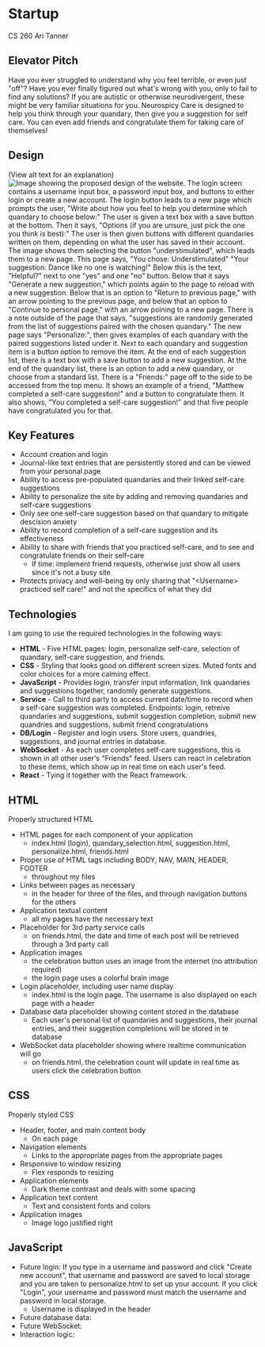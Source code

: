 # Startup
CS 260
Ari Tanner  

## Elevator Pitch
Have you ever struggled to understand why you feel terrible, or even just "off"? Have you ever finally figured out what's wrong with you, only to fail to find any solutions? If you are autistic or otherwise neurodivergent, these might be very familiar situations for you. Neurospicy Care is designed to help you think through your quandary, then give you a suggestion for self care. You can even add friends and congratulate them for taking care of themselves!  

## Design
(View alt text for an explanation)
![Image showing the proposed design of the website. The login screen contains a username input box, a password input box, and buttons to either login or create a new account. The login button leads to a new page which prompts the user, "Write about how you feel to help you determine which quandary to choose below:" The user is given a text box with a save button at the bottom. Then it says, "Options (if you are unsure, just pick the one you think is best):" The user is then given buttons with different quandaries written on them, depending on what the user has saved in their account. The image shows them selecting the button "understimulated", which leads them to a new page. This page says, "You chose: Understimulated" "Your suggestion: Dance like no one is watching!" Below this is the text, "Helpful?" next to one "yes" and one "no" button. Below that it says "Generate a new suggestion," which points again to the page to reload with a new suggestion. Below that is an option to "Return to previous page," with an arrow pointing to the previous page, and below that an option to "Continue to personal page," with an arrow poining to a new page. There is a note outside of the page that says, "suggestions are randomly generated from the list of suggestions paired with the chosen quandary." The new page says "Personalize:", then gives examples of each quandary with the paired suggestions listed under it. Next to each quandary and suggestion item is a button option to remove the item. At the end of each suggestion list, there is a text box with a save button to add a new suggestion. At the end of the quandary list, there is an option to add a new quandary, or choose from a standard list. There is a "Friends:" page off to the side to be accessed from the top menu. It shows an example of a friend, "Matthew completed a self-care suggestion!" and a button to congratulate them. It also shows, "You completed a self-care suggestion!" and that five people have congratulated you for that.](/IMG_0922.jpg)  

## Key Features
- Account creation and login
- Journal-like text entries that are persistently stored and can be viewed from your personal page
- Ability to access pre-populated quandaries and their linked self-care suggestions
- Ability to personalize the site by adding and removing quandaries and self-care suggestions
- Only see one self-care suggestion based on that quandary to mitigate descision anxiety
- Ability to record completion of a self-care suggestion and its effectiveness
- Ability to share with friends that you practiced self-care, and to see and congratulate friends on their self-care
    - If time: implement friend requests, otherwise just show all users since it's not a busy site
- Protects privacy and well-being by only sharing that "\<Username\> practiced self care!" and not the specifics of what they did  

## Technologies
I am going to use the required technologies in the following ways:
- **HTML** - Five HTML pages: login, personalize self-care, selection of quandary, self-care suggestion, and friends.
- **CSS** - Styling that looks good on different screen sizes. Muted fonts and color choices for a more calming effect.
- **JavaScript** - Provides login, transfer input information, link quandaries and suggestions together, randomly generate suggestions.
- **Service** - Call to third party to access current date/time to record when a self-care suggestion was completed. Endpoints: login, retreive quandaries and suggestions, submit suggestion completion, submit new quandries and suggestions, submit friend congratulations
- **DB/Login** - Register and login users. Store users, quandries, suggestions, and journal entries in database.
- **WebSocket** - As each user completes self-care suggestions, this is shown in all other user's "Friends" feed. Users can react in celebration to these items, which show up in real time on each user's feed.
- **React** - Tying it together with the React framework.  

## HTML
Properly structured HTML
- HTML pages for each component of your application
    - index.html (login), quandary_selection.html, suggestion.html, personalize.html, friends.html
- Proper use of HTML tags including BODY, NAV, MAIN, HEADER, FOOTER
    - throughout my files
- Links between pages as necessary
    - in the header for three of the files, and through navigation buttons for the others
- Application textual content
    - all my pages have the necessary text
- Placeholder for 3rd party service calls
    - on friends.html, the date and time of each post will be retrieved through a 3rd party call
- Application images
    - the celebration button uses an image from the internet (no attribution required)
    - the login page uses a colorful brain image
- Login placeholder, including user name display
    - index.html is the login page. The username is also displayed on each page with a header
- Database data placeholder showing content stored in the database
    - Each user's personal list of quandaries and suggestions, their journal entries, and their suggestion completions will be stored in te database
- WebSocket data placeholder showing where realtime communication will go
    - on friends.html, the celebration count will update in real time as users click the celebration button  

## CSS
Properly styled CSS
- Header, footer, and main content body
    - On each page
- Navigation elements
    - Links to the appropriate pages from the appropriate pages
- Responsive to window resizing
    - Flex responds to resizing
- Application elements
    - Dark theme contrast and deals with some spacing
- Application text content
    - Text and consistent fonts and colors
- Application images
    - Image logo justified right  

## JavaScript
- Future login: If you type in a username and password and click "Create new account", that username and password are saved to local storage and you are taken to personalize.html to set up your account. If you click "Login", your username and password must match the username and password in local storage.
    - Username is displayed in the header
- Future database data:
- Future WebSocket:
- Interaction logic: